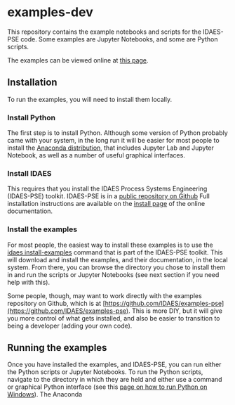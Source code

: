 # examples-dev

This repository contains the example notebooks and scripts for
the IDAES-PSE code. Some examples are Jupyter Notebooks, and
some are Python scripts.

The examples can be viewed online at 
[this page](https://idaes-pse.readthedocs.io/en/stable/examples).

## Installation

To run the examples, you will need to install them locally.

### Install Python

The first step is to install Python. Although some version of Python
probably came with your system, in the long run it will be easier for
most people to install the 
[Anaconda distribution](https://www.anaconda.com/distribution/), that
includes Jupyter Lab and Jupyter Notebook, as well as a number of 
useful graphical interfaces.

### Install IDAES

This requires that you install the 
IDAES Process Systems Engineering (IDAES-PSE) toolkit.
IDAES-PSE is in a 
[public repository on Github](https://github.com/idaes/idaes-pse)
Full installation instructions are available on the
[install page](https://idaes-pse.readthedocs.io/en/stable/install/index.html) 
of the online documentation.

### Install the examples

For most people, the easiest way to install these examples is to use the 
[idaes install-examples](https://idaes-pse.readthedocs.io/en/stable/install-examples.html)
command that is part of the IDAES-PSE toolkit. This will download 
and install the examples, and their documentation, in the local system.
From there, you can browse the directory you chose to install them
in and run the scripts or Jupyter Notebooks (see next section if you
need help with this).

Some people, though, may want to work directly with the examples repository
on Github, which is at [https://github.com/IDAES/examples-pse](https://github.com/IDAES/examples-pse). 
This is more DIY, but it will give you more control of what gets installed, and also
be easier to transition to being a developer (adding your own code). 


## Running the examples

Once you have installed the examples, and IDAES-PSE, you can run
either the Python scripts or Jupyter Notebooks.
To run the Python scripts, navigate to the directory in which they
are held and either use a command or graphical Python interface (see this 
[page on how to run Python on Windows](https://docs.python.org/3/faq/windows.html)).
The Anaconda 